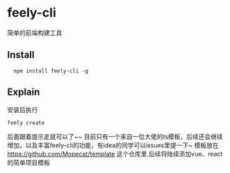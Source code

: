 # feely-cli 
简单的前端构建工具
## Install
```
  npm install feely-cli -g
```
## Explain
安装后执行
```
feely create 
```
后面跟着提示走就可以了~~
目前只有一个来自一位大佬的ts模板，后续还会继续增加，以及丰富feely-cli的功能，有idea的同学可以issues里提一下~
模板放在 https://github.com/Mopecat/template 这个仓库里.后续将陆续添加vue、react的简单项目模板